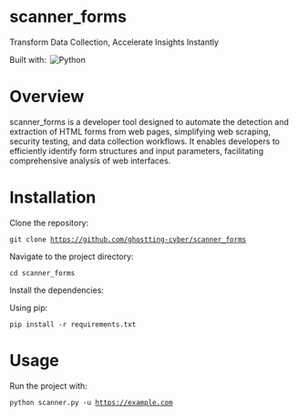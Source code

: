 # scanner_forms

Transform Data Collection, Accelerate Insights Instantly

Built with:
<img alt="Python" src="https://img.shields.io/badge/Python-3776AB.svg?style=flat&amp;logo=Python&amp;logoColor=white" class="inline-block mx-1" style="margin: 0px 2px;">

# Overview

scanner_forms is a developer tool designed to automate the detection and extraction of HTML forms from web pages, simplifying web scraping, security testing, and data collection workflows. It enables developers to efficiently identify form structures and input parameters, facilitating comprehensive analysis of web interfaces.

# Installation

Clone the repository:

<code class="language-sh">git clone https://github.com/ghostting-cyber/scanner_forms</code>

Navigate to the project directory:

<code class="language-sh">cd scanner_forms</code>

Install the dependencies:

Using pip:

<code class="language-sh">pip install -r requirements.txt</code>

# Usage

Run the project with:

<code class="language-sh">python scanner.py -u https://example.com</code>
